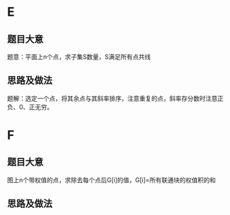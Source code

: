 E
=

题目大意
--------

题意：平面上n个点，求子集S数量，S满足所有点共线

思路及做法
----------

题解：选定一个点，将其余点与其斜率排序，注意重复的点，斜率存分数时注意正负、0、正无穷。

F
=

题目大意
--------

图上n个带权值的点，求除去每个点后G[i]的值，G[i]=所有联通块的权值积的和

思路及做法
----------


